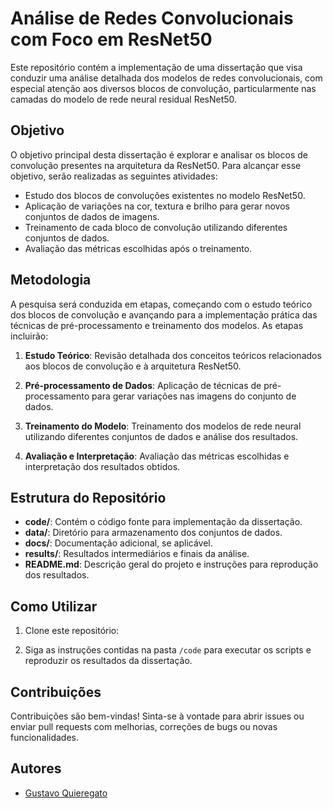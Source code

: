 # Análise de Redes Convolucionais com Foco em ResNet50

Este repositório contém a implementação de uma dissertação que visa conduzir uma análise detalhada dos modelos de redes convolucionais, com especial atenção aos diversos blocos de convolução, particularmente nas camadas do modelo de rede neural residual ResNet50.

## Objetivo

O objetivo principal desta dissertação é explorar e analisar os blocos de convolução presentes na arquitetura da ResNet50. Para alcançar esse objetivo, serão realizadas as seguintes atividades:

- Estudo dos blocos de convoluções existentes no modelo ResNet50.
- Aplicação de variações na cor, textura e brilho para gerar novos conjuntos de dados de imagens.
- Treinamento de cada bloco de convolução utilizando diferentes conjuntos de dados.
- Avaliação das métricas escolhidas após o treinamento.

## Metodologia

A pesquisa será conduzida em etapas, começando com o estudo teórico dos blocos de convolução e avançando para a implementação prática das técnicas de pré-processamento e treinamento dos modelos. As etapas incluirão:

1. **Estudo Teórico**: Revisão detalhada dos conceitos teóricos relacionados aos blocos de convolução e à arquitetura ResNet50.
   
2. **Pré-processamento de Dados**: Aplicação de técnicas de pré-processamento para gerar variações nas imagens do conjunto de dados.

3. **Treinamento do Modelo**: Treinamento dos modelos de rede neural utilizando diferentes conjuntos de dados e análise dos resultados.

4. **Avaliação e Interpretação**: Avaliação das métricas escolhidas e interpretação dos resultados obtidos.

## Estrutura do Repositório

- **code/**: Contém o código fonte para implementação da dissertação.
- **data/**: Diretório para armazenamento dos conjuntos de dados.
- **docs/**: Documentação adicional, se aplicável.
- **results/**: Resultados intermediários e finais da análise.
- **README.md**: Descrição geral do projeto e instruções para reprodução dos resultados.

## Como Utilizar

1. Clone este repositório:

2. Siga as instruções contidas na pasta `/code` para executar os scripts e reproduzir os resultados da dissertação.

## Contribuições

Contribuições são bem-vindas! Sinta-se à vontade para abrir issues ou enviar pull requests com melhorias, correções de bugs ou novas funcionalidades.

## Autores

- [Gustavo Quieregato](https://github.com/0u46r6g8t)
